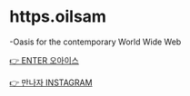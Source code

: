 # https.oilsam

-Oasis for the contemporary World Wide Web

[👉 ENTER 오아이스](https://oilsam.github.io)

[👉 만나자 INSTAGRAM](https://www.instagram.com/https.oilsam/)

